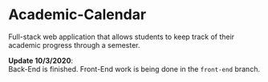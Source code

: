 # Academic-Calendar
Full-stack web application that allows students to keep track of their academic progress through a semester.

__Update 10/3/2020__:  
Back-End is finished. Front-End work is being done in the ```front-end``` branch.
